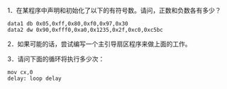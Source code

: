 1．在某程序中声明和初始化了以下的有符号数。请问，正数和负数各有多少？

```
data1 db 0x05,0xff,0x80,0xf0,0x97,0x30
data2 dw 0x90,0xfff0,0xa0,0x1235,0x2f,0xc0,0xc5bc
```

2．如果可能的话，尝试编写一个主引导扇区程序来做上面的工作。

3．请问下面的循环将执行多少次：

```
mov cx,0
delay: loop delay
```